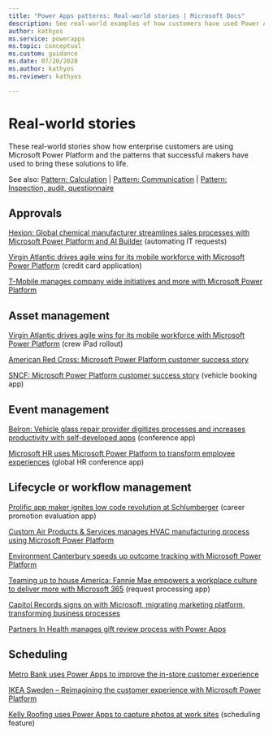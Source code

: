 ```yaml
---
title: "Power Apps patterns: Real-world stories | Microsoft Docs"
description: See real-world examples of how customers have used Power Apps in a wide variety of common scenarios.
author: kathyos
ms.service: powerapps
ms.topic: conceptual
ms.custom: guidance
ms.date: 07/20/2020
ms.author: kathyos
ms.reviewer: kathyos

---
```


# Real-world stories

These real-world stories show how enterprise customers are using Microsoft Power Platform and the patterns that successful makers have used to bring these solutions to life.

See also: [Pattern: Calculation](calculator-pattern.md) | [Pattern: Communication](communication-pattern.md) | [Pattern: Inspection, audit, questionnaire](inspection-pattern.md)

## Approvals
<!--note from editor: Renee said it's okay to change link text to follow branding guidelines.-->
[Hexion: Global chemical manufacturer streamlines sales processes with Microsoft Power Platform and AI Builder](https://customers.microsoft.com/story/810656-hexion-manufacturing-power-platform) (automating IT requests)

[Virgin Atlantic drives agile wins for its mobile workforce with Microsoft Power Platform](https://powerapps.microsoft.com/blog/virgin-atlantic-drives-agile-wins-for-mobile-workforce-with-the-power-platform/) (credit card application)

[T-Mobile manages company wide initiatives and more with Microsoft Power Platform](https://powerapps.microsoft.com/blog/tmobile/)

## Asset management
[Virgin Atlantic drives agile wins for its mobile workforce with Microsoft Power Platform](https://powerapps.microsoft.com/blog/virgin-atlantic-drives-agile-wins-for-mobile-workforce-with-the-power-platform/) (crew iPad rollout)

[American Red Cross: Microsoft Power Platform customer success story](https://powerapps.microsoft.com/blog/americanredcross/)

[SNCF: Microsoft Power Platform customer success story](https://powerapps.microsoft.com/blog/sncf-power-platform-customer-success-story/) (vehicle booking app)

## Event management

[Belron: Vehicle glass repair provider digitizes processes and increases productivity with self-developed apps](https://customers.microsoft.com/story/belron-autoglass-consumer-goods-powerapps) (conference app)

[Microsoft HR uses Microsoft Power Platform to transform employee experiences](https://powerapps.microsoft.com/blog/microsoft-thrive/) (global HR conference app)

## Lifecycle or workflow management

[Prolific app maker ignites low code revolution at Schlumberger](https://powerapps.microsoft.com/blog/schlumberger/) (career promotion evaluation app)

[Custom Air Products & Services manages HVAC manufacturing process using Microsoft Power Platform](https://powerapps.microsoft.com/blog/custom-air-products-services-manages-hvac-manufacturing-process-using-the-power-platform/)

[Environment Canterbury speeds up outcome tracking with Microsoft Power Platform](https://powerapps.microsoft.com/blog/environment-canterbury-speeds-up-outcome-tracking-with-the-power-platform/)

[Teaming up to house America: Fannie Mae empowers a workplace culture to deliver more with Microsoft 365](https://customers.microsoft.com/story/809849-fannie-mae-case-study-banking-microsoft-365) (request processing<!--Edit okay?--> app)

[Capitol Records signs on with Microsoft, migrating marketing platform, transforming business processes](https://customers.microsoft.com/story/768079-capitol-records-media-entertainment-power-platform)

[Partners In Health manages gift review process with Power Apps](https://customers.microsoft.com/story/775258-partners-in-health-nonprofit-power-apps)

## Scheduling

[Metro Bank uses Power Apps to improve the in-store customer experience](https://powerapps.microsoft.com/blog/metro-bank-customer-greet-app/)

[IKEA Sweden – Reimagining the customer experience with Microsoft Power Platform](https://powerapps.microsoft.com/blog/ikea-sweden/)

[Kelly Roofing uses Power Apps to capture photos at work sites](https://powerapps.microsoft.com/blog/kellyroofing/) (scheduling feature)
